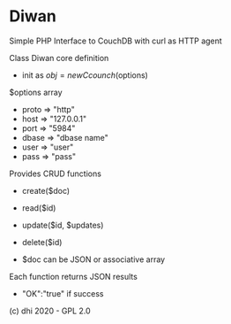 # Diwan
Simple PHP Interface to CouchDB with curl as HTTP agent

Class Diwan core definition
 * init as $obj = new Ccounch($options)

$options array
 * proto   => "http"
 * host    => "127.0.0.1"
 * port 	 => "5984"
 * dbase	 => "dbase name"
 * user    => "user"
 * pass    => "pass"

Provides CRUD functions
 * create($doc)
 * read($id)
 * update($id, $updates)
 * delete($id)

 * $doc can be JSON or associative array

Each function returns JSON results
 * "OK":"true" if success

(c) dhi 2020 - GPL 2.0

